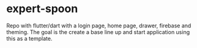 # expert-spoon
Repo with flutter/dart with a login page, home page, drawer, firebase and theming. The goal is the create a base line up and start application using this as a template.
